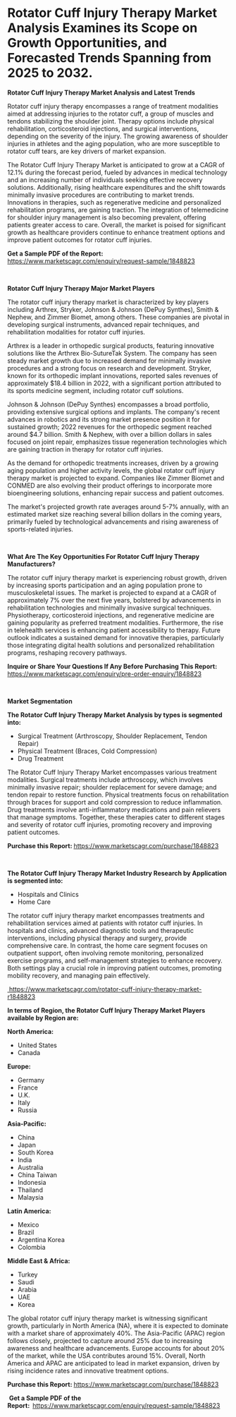 <p><h1>Rotator Cuff Injury Therapy Market Analysis Examines its Scope on Growth Opportunities, and Forecasted Trends Spanning from 2025 to 2032.</h1></p><p><strong>Rotator Cuff Injury Therapy Market Analysis and Latest Trends</strong></p>
<p><p>Rotator cuff injury therapy encompasses a range of treatment modalities aimed at addressing injuries to the rotator cuff, a group of muscles and tendons stabilizing the shoulder joint. Therapy options include physical rehabilitation, corticosteroid injections, and surgical interventions, depending on the severity of the injury. The growing awareness of shoulder injuries in athletes and the aging population, who are more susceptible to rotator cuff tears, are key drivers of market expansion. </p><p>The Rotator Cuff Injury Therapy Market is anticipated to grow at a CAGR of 12.1% during the forecast period, fueled by advances in medical technology and an increasing number of individuals seeking effective recovery solutions. Additionally, rising healthcare expenditures and the shift towards minimally invasive procedures are contributing to market trends. Innovations in therapies, such as regenerative medicine and personalized rehabilitation programs, are gaining traction. The integration of telemedicine for shoulder injury management is also becoming prevalent, offering patients greater access to care. Overall, the market is poised for significant growth as healthcare providers continue to enhance treatment options and improve patient outcomes for rotator cuff injuries.</p></p>
<p><strong>Get a Sample PDF of the Report:&nbsp;</strong> <a href="https://www.marketscagr.com/enquiry/request-sample/1848823?utm_campaign=3222&utm_medium=2&utm_source=Github&utm_content=ia&utm_term=13042025&utm_id=rotator-cuff-injury-therapy">https://www.marketscagr.com/enquiry/request-sample/1848823</a></p>
<p>&nbsp;</p>
<p><strong>Rotator Cuff Injury Therapy Major Market Players</strong></p>
<p><p>The rotator cuff injury therapy market is characterized by key players including Arthrex, Stryker, Johnson & Johnson (DePuy Synthes), Smith & Nephew, and Zimmer Biomet, among others. These companies are pivotal in developing surgical instruments, advanced repair techniques, and rehabilitation modalities for rotator cuff injuries.</p><p>Arthrex is a leader in orthopedic surgical products, featuring innovative solutions like the Arthrex Bio-SutureTak System. The company has seen steady market growth due to increased demand for minimally invasive procedures and a strong focus on research and development. Stryker, known for its orthopedic implant innovations, reported sales revenues of approximately $18.4 billion in 2022, with a significant portion attributed to its sports medicine segment, including rotator cuff solutions.</p><p>Johnson & Johnson (DePuy Synthes) encompasses a broad portfolio, providing extensive surgical options and implants. The company's recent advances in robotics and its strong market presence position it for sustained growth; 2022 revenues for the orthopedic segment reached around $4.7 billion. Smith & Nephew, with over a billion dollars in sales focused on joint repair, emphasizes tissue regeneration technologies which are gaining traction in therapy for rotator cuff injuries.</p><p>As the demand for orthopedic treatments increases, driven by a growing aging population and higher activity levels, the global rotator cuff injury therapy market is projected to expand. Companies like Zimmer Biomet and CONMED are also evolving their product offerings to incorporate more bioengineering solutions, enhancing repair success and patient outcomes.</p><p>The market's projected growth rate averages around 5-7% annually, with an estimated market size reaching several billion dollars in the coming years, primarily fueled by technological advancements and rising awareness of sports-related injuries.</p></p>
<p>&nbsp;</p>
<p><strong>What Are The Key Opportunities For Rotator Cuff Injury Therapy Manufacturers?</strong></p>
<p><p>The rotator cuff injury therapy market is experiencing robust growth, driven by increasing sports participation and an aging population prone to musculoskeletal issues. The market is projected to expand at a CAGR of approximately 7% over the next five years, bolstered by advancements in rehabilitation technologies and minimally invasive surgical techniques. Physiotherapy, corticosteroid injections, and regenerative medicine are gaining popularity as preferred treatment modalities. Furthermore, the rise in telehealth services is enhancing patient accessibility to therapy. Future outlook indicates a sustained demand for innovative therapies, particularly those integrating digital health solutions and personalized rehabilitation programs, reshaping recovery pathways.</p></p>
<p><strong>Inquire or Share Your Questions If Any Before Purchasing This Report:</strong> <a href="https://www.marketscagr.com/enquiry/pre-order-enquiry/1848823?utm_campaign=3222&utm_medium=2&utm_source=Github&utm_content=ia&utm_term=13042025&utm_id=rotator-cuff-injury-therapy">https://www.marketscagr.com/enquiry/pre-order-enquiry/1848823</a></p>
<p>&nbsp;</p>
<p><strong>Market Segmentation</strong></p>
<p><strong>The Rotator Cuff Injury Therapy Market Analysis by types is segmented into:</strong></p>
<p><ul><li>Surgical Treatment (Arthroscopy, Shoulder Replacement, Tendon Repair)</li><li>Physical Treatment (Braces, Cold Compression)</li><li>Drug Treatment</li></ul></p>
<p><p>The Rotator Cuff Injury Therapy Market encompasses various treatment modalities. Surgical treatments include arthroscopy, which involves minimally invasive repair; shoulder replacement for severe damage; and tendon repair to restore function. Physical treatments focus on rehabilitation through braces for support and cold compression to reduce inflammation. Drug treatments involve anti-inflammatory medications and pain relievers that manage symptoms. Together, these therapies cater to different stages and severity of rotator cuff injuries, promoting recovery and improving patient outcomes.</p></p>
<p><strong>Purchase this Report:&nbsp;</strong><a href="https://www.marketscagr.com/purchase/1848823?utm_campaign=3222&utm_medium=2&utm_source=Github&utm_content=ia&utm_term=13042025&utm_id=rotator-cuff-injury-therapy">https://www.marketscagr.com/purchase/1848823</a></p>
<p>&nbsp;</p>
<p><strong>The Rotator Cuff Injury Therapy Market Industry Research by Application is segmented into:</strong></p>
<p><ul><li>Hospitals and Clinics</li><li>Home Care</li></ul></p>
<p><p>The rotator cuff injury therapy market encompasses treatments and rehabilitation services aimed at patients with rotator cuff injuries. In hospitals and clinics, advanced diagnostic tools and therapeutic interventions, including physical therapy and surgery, provide comprehensive care. In contrast, the home care segment focuses on outpatient support, often involving remote monitoring, personalized exercise programs, and self-management strategies to enhance recovery. Both settings play a crucial role in improving patient outcomes, promoting mobility recovery, and managing pain effectively.</p></p>
<p><a href="https://www.marketscagr.com/rotator-cuff-injury-therapy-market-r1848823?utm_campaign=3222&utm_medium=2&utm_source=Github&utm_content=ia&utm_term=13042025&utm_id=rotator-cuff-injury-therapy">&nbsp;https://www.marketscagr.com/rotator-cuff-injury-therapy-market-r1848823</a></p>
<p><strong>In terms of Region, the Rotator Cuff Injury Therapy Market Players available by Region are:</strong></p>
<p>
    <p> <strong> North America: </strong>
        <ul>
            <li>United States</li>
            <li>Canada</li>
        </ul>
        </p> 
    <p> <strong> Europe: </strong>
        <ul>
            <li>Germany</li>
            <li>France</li>
            <li>U.K.</li>
            <li>Italy</li>
            <li>Russia</li>
        </ul>
        </p> 
    <p> <strong> Asia-Pacific: </strong>
        <ul>
            <li>China</li>
            <li>Japan</li>
            <li>South Korea</li>
            <li>India</li>
            <li>Australia</li>
            <li>China Taiwan</li>
            <li>Indonesia</li>
            <li>Thailand</li>
            <li>Malaysia</li>
        </ul>
        </p> 
    <p> <strong> Latin America: </strong>
        <ul>
            <li>Mexico</li>
            <li>Brazil</li>
            <li>Argentina Korea</li>
            <li>Colombia</li>
        </ul>
        </p> 
    <p> <strong> Middle East & Africa: </strong>
        <ul>
            <li>Turkey</li>
            <li>Saudi</li>
            <li>Arabia</li>
            <li>UAE</li>
            <li>Korea</li>
        </ul>
    </p>
    </p>
<p><p>The global rotator cuff injury therapy market is witnessing significant growth, particularly in North America (NA), where it is expected to dominate with a market share of approximately 40%. The Asia-Pacific (APAC) region follows closely, projected to capture around 25% due to increasing awareness and healthcare advancements. Europe accounts for about 20% of the market, while the USA contributes around 15%. Overall, North America and APAC are anticipated to lead in market expansion, driven by rising incidence rates and innovative treatment options.</p></p>
<p><strong>Purchase this Report: </strong><a href="https://www.marketscagr.com/purchase/1848823?utm_campaign=3222&utm_medium=2&utm_source=Github&utm_content=ia&utm_term=13042025&utm_id=rotator-cuff-injury-therapy">https://www.marketscagr.com/purchase/1848823</a></p>
<p>&nbsp;<strong>Get a Sample PDF of the Report:&nbsp;&nbsp;</strong><a href="https://www.marketscagr.com/enquiry/request-sample/1848823?utm_campaign=3222&utm_medium=2&utm_source=Github&utm_content=ia&utm_term=13042025&utm_id=rotator-cuff-injury-therapy">https://www.marketscagr.com/enquiry/request-sample/1848823</a></p>
<p><strong></strong></p>
<p><p></p><p></p><p></p></p>